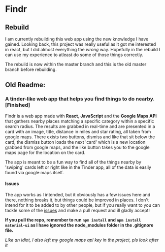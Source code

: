 # Findr

## Rebuild

I am currently rebuilding this web app using the new knowledge I have gained. Looking back, this project was really useful as it got me interested in react, but I did almost everything the _wrong_ way. Hopefully in the rebuild I can use my experience to atleast do some of those things correctly.

The rebuild is now within the master branch and this is the old master branch before rebuilding.

## Old Readme:
### A tinder-like web app that helps you find things to do nearby. [Finished] 

Findr is a web app made with **React**, **JavaScript** and the **Google Maps API** that gathers nearby places matching a specific category within a specific search radius. The results are grabbed in real-time and are presented in a card with an image, title, distance in miles and star rating, all taken from google maps. There exists two buttons, dismiss and like that sit below the card, the dismiss button loads the next 'card' which is a new location grabbed from google maps, and the like button takes you to the google maps page for the location on the card.

The app is meant to be a fun way to find all of the things nearby by 'swiping' cards left or right like in the Tinder app, all of the data is easily found via google maps itself.


#### Issues
The app works as I intended, but it obviously has a few issues here and there, nothing breaks it, but things could be improved in places. I don't intend for it to be added to by other people, but if you really want to you can tackle some of the [issues](https://github.com/Pjaerr/Findr/issues) and make a pull request and ill gladly accept!

**If you pull the repo, remember to run `npm install` and `npm install material-ui` as I have ignored the node_modules folder in the .gitignore file.**


*Like an idiot, I also left my google maps api key in the project, pls look after it*
